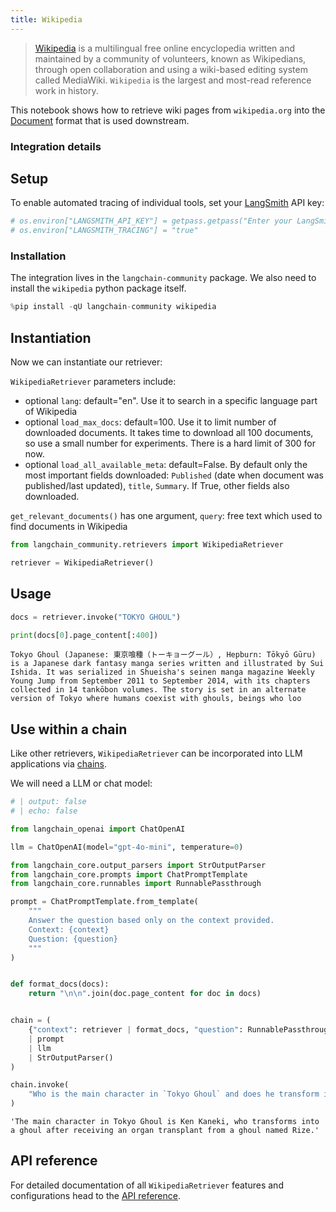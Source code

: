 ```yaml
---
title: Wikipedia
---
```


>[Wikipedia](https://wikipedia.org/) is a multilingual free online encyclopedia written and maintained by a community of volunteers, known as Wikipedians, through open collaboration and using a wiki-based editing system called MediaWiki. `Wikipedia` is the largest and most-read reference work in history.

This notebook shows how to retrieve wiki pages from `wikipedia.org` into the [Document](https://python.langchain.com/api_reference/core/documents/langchain_core.documents.base.Document.html) format that is used downstream.

### Integration details

<ItemTable category="external_retrievers" item="WikipediaRetriever" />

## Setup
To enable automated tracing of individual tools, set your [LangSmith](https://docs.smith.langchain.com/) API key:


```python
# os.environ["LANGSMITH_API_KEY"] = getpass.getpass("Enter your LangSmith API key: ")
# os.environ["LANGSMITH_TRACING"] = "true"
```

### Installation

The integration lives in the `langchain-community` package. We also need to install the `wikipedia` python package itself.


```python
%pip install -qU langchain-community wikipedia
```

## Instantiation

Now we can instantiate our retriever:

`WikipediaRetriever` parameters include:
- optional `lang`: default="en". Use it to search in a specific language part of Wikipedia
- optional `load_max_docs`: default=100. Use it to limit number of downloaded documents. It takes time to download all 100 documents, so use a small number for experiments. There is a hard limit of 300 for now.
- optional `load_all_available_meta`: default=False. By default only the most important fields downloaded: `Published` (date when document was published/last updated), `title`, `Summary`. If True, other fields also downloaded.

`get_relevant_documents()` has one argument, `query`: free text which used to find documents in Wikipedia


```python
from langchain_community.retrievers import WikipediaRetriever

retriever = WikipediaRetriever()
```

## Usage


```python
docs = retriever.invoke("TOKYO GHOUL")
```


```python
print(docs[0].page_content[:400])
```
```output
Tokyo Ghoul (Japanese: 東京喰種（トーキョーグール）, Hepburn: Tōkyō Gūru) is a Japanese dark fantasy manga series written and illustrated by Sui Ishida. It was serialized in Shueisha's seinen manga magazine Weekly Young Jump from September 2011 to September 2014, with its chapters collected in 14 tankōbon volumes. The story is set in an alternate version of Tokyo where humans coexist with ghouls, beings who loo
```
## Use within a chain
Like other retrievers, `WikipediaRetriever` can be incorporated into LLM applications via [chains](/oss/how-to/sequence/).

We will need a LLM or chat model:

<ChatModelTabs customVarName="llm" />



```python
# | output: false
# | echo: false

from langchain_openai import ChatOpenAI

llm = ChatOpenAI(model="gpt-4o-mini", temperature=0)
```


```python
from langchain_core.output_parsers import StrOutputParser
from langchain_core.prompts import ChatPromptTemplate
from langchain_core.runnables import RunnablePassthrough

prompt = ChatPromptTemplate.from_template(
    """
    Answer the question based only on the context provided.
    Context: {context}
    Question: {question}
    """
)


def format_docs(docs):
    return "\n\n".join(doc.page_content for doc in docs)


chain = (
    {"context": retriever | format_docs, "question": RunnablePassthrough()}
    | prompt
    | llm
    | StrOutputParser()
)
```


```python
chain.invoke(
    "Who is the main character in `Tokyo Ghoul` and does he transform into a ghoul?"
)
```



```output
'The main character in Tokyo Ghoul is Ken Kaneki, who transforms into a ghoul after receiving an organ transplant from a ghoul named Rize.'
```


## API reference

For detailed documentation of all `WikipediaRetriever` features and configurations head to the [API reference](https://python.langchain.com/api_reference/community/retrievers/langchain_community.retrievers.wikipedia.WikipediaRetriever.html#langchain-community-retrievers-wikipedia-wikipediaretriever).

